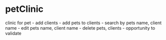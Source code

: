 # petClinic
clinic for pet - add clients - add pets to clients - search by pets name, client name - edit pets name, client name - delete pets, clients - opportunity to validate
